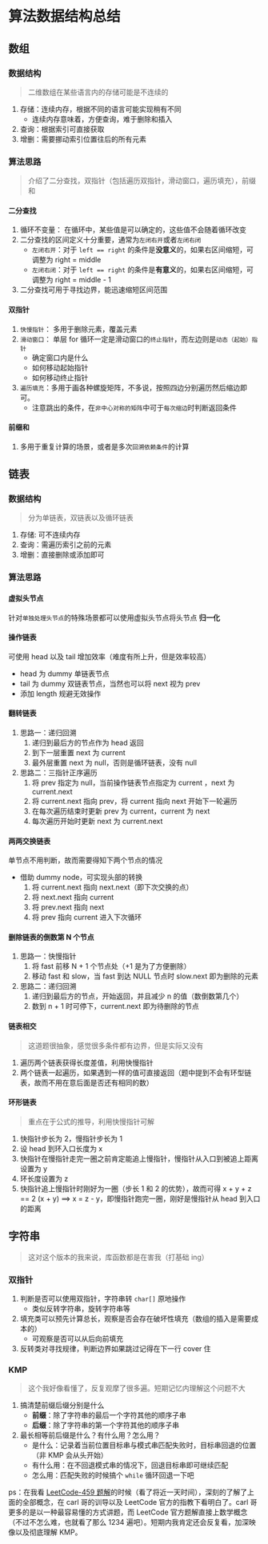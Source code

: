 # 算法数据结构总结

## 数组

### 数据结构

> 二维数组在某些语言内的存储可能是不连续的

1. 存储：连续内存，根据不同的语言可能实现稍有不同
   * 连续内存意味着，方便查询，难于删除和插入
2. 查询：根据索引可直接获取
3. 增删：需要挪动索引位置往后的所有元素

### 算法思路

> 介绍了二分查找，双指针（包括遍历双指针，滑动窗口，遍历填充），前缀和

#### 二分查找

1. 循环不变量： 在循环中，某些值是可以确定的，这些值不会随着循环改变
2. 二分查找的区间定义十分重要，通常为`左闭右开`或者`左闭右闭`
   * `左闭右开`：对于 `left == right` 的条件是**没意义**的，如果右区间缩短，可调整为 right = middle
   * `左闭右闭`：对于 `left == right` 的条件是**有意义**的，如果右区间缩短，可调整为 right = middle - 1
3. 二分查找可用于寻找边界，能迅速缩短区间范围

#### 双指针

1. `快慢指针`： 多用于删除元素，覆盖元素
2. `滑动窗口`： 单层 for 循环一定是滑动窗口的`终止指针`，而左边则是`动态（起始）指针`
   * 确定窗口内是什么
   * 如何移动起始指针
   * 如何移动终止指针
3. `遍历填充`：多用于画各种螺旋矩阵，不多说，按照四边分别遍历然后缩边即可。
   * 注意跳出的条件，在`非中心对称的矩阵`中可于`每次缩边`时判断返回条件

#### 前缀和

1. 多用于重复计算的场景，或者是多次`回溯依赖条件`的计算

## 链表

### 数据结构

> 分为单链表，双链表以及循环链表

1. 存储: 可不连续内存
2. 查询：需遍历索引之前的元素
3. 增删：直接删除或添加即可

### 算法思路

#### 虚拟头节点

针对`单独处理头节点`的特殊场景都可以使用虚拟头节点将头节点 **归一化**

#### 操作链表

可使用 head 以及 tail 增加效率（难度有所上升，但是效率较高）

* head 为 dummy 单链表节点
* tail 为 dummy 双链表节点，当然也可以将 next 视为 prev
* 添加 length 规避无效操作

#### 翻转链表

1. 思路一：递归回溯
   1. 递归到最后方的节点作为 head 返回
   2. 到下一层重置 next 为 current
   3. 最外层重置 next 为 null，否则是循环链表，没有 null
2. 思路二：三指针正序遍历
   1. 将 prev 指定为 null，当前操作链表节点指定为 current ，next 为 current.next
   2. 将 current.next 指向 prev，将 current 指向 next 开始下一轮遍历
   3. 在每次遍历结束时更新 prev 为 current，current 为 next
   4. 每次遍历开始时更新 next 为 current.next

#### 两两交换链表

单节点不用判断，故而需要得知下两个节点的情况

* 借助 dummy node，可实现头部的转换
  1. 将 current.next 指向 next.next（即下次交换的点）
  2. 将 next.next 指向 current
  3. 将 prev.next 指向 next
  4. 将 prev 指向 current 进入下次循环

#### 删除链表的倒数第 N 个节点

1. 思路一：快慢指针
   1. 将 fast 前移 N + 1 个节点处（+1 是为了方便删除）
   2. 移动 fast 和 slow，当 fast 到达 NULL 节点时 slow.next 即为删除的元素
2. 思路二：递归回溯
   1. 递归到最后方的节点，开始返回，并且减少 n 的值（数倒数第几个）
   2. 数到 n + 1 时可停下，current.next 即为待删除的节点

#### 链表相交

> 这道题很抽象，感觉很多条件都有边界，但是实际又没有

1. 遍历两个链表获得长度差值，利用快慢指针
2. 两个链表一起遍历，如果遇到一样的值可直接返回（题中提到不会有环型链表，故而不用在意后面是否还有相同的数）

#### 环形链表

> 重点在于公式的推导，利用快慢指针可解

1. 快指针步长为 2，慢指针步长为 1
2. 设 head 到环入口长度为 x
3. 快指针在慢指针走完一圈之前肯定能追上慢指针，慢指针从入口到被追上距离设置为 y
4. 环长度设置为 z
5. 快指针追上慢指针时刚好为一圈（步长 1 和 2 的优势），故而可得 x + y + z == 2 (x + y) ==> x =  z - y，即慢指针跑完一圈，刚好是慢指针从 head 到入口的距离

## 字符串

> 这对这个版本的我来说，库函数都是在害我（打基础 ing）

### 双指针

1. 判断是否可以使用双指针，字符串转 `char[]` 原地操作
   * 类似反转字符串，旋转字符串等
2. 填充类可以预先计算总长，观察是否会存在破坏性填充（数组的插入是需要成本的）
   * 可观察是否可以从后向前填充
3. 反转类对寻找规律，判断边界如果跳过记得在下一行 cover 住

### KMP

> 这个我好像看懂了，反复观摩了很多遍。短期记忆内理解这个问题不大

1. 搞清楚前缀后缀分别是什么
   * **前缀**：除了字符串的最后一个字符其他的顺序子串
   * **后缀**：除了字符串的第一个字符其他的顺序子串
2. 最长相等前后缀是什么？有什么用？怎么用？
   * 是什么：记录着当前位置目标串与模式串匹配失败时，目标串回退的位置（非 KMP 会从头开始）
   * 有什么用：在不回退模式串的情况下，回退目标串即可继续匹配
   * 怎么用：匹配失败的时候搞个 `while` 循环回退一下吧

ps：在我看 [LeetCode-459 题解](https://leetcode.cn/problems/repeated-substring-pattern/solutions/)的时候（看了将近一天时间），深刻的了解了上面的全部概念，在 carl 哥的训导以及 LeetCode 官方的指教下看明白了。carl 哥更多的是以一种最容易懂的方式讲题，而 LeetCode 官方题解直接上数学概念（不过不怎么难，也就看了那么 1234 遍吧）。短期内我肯定还会反复看，加深映像以及彻底理解 KMP。

